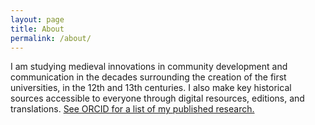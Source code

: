 ```yaml
---
layout: page
title: About
permalink: /about/
---
```


I am studying medieval innovations in community development and communication in the decades surrounding the creation of the first universities, in the 12th and 13th centuries. I also make key historical sources accessible to everyone through digital resources, editions, and translations. [See ORCID for a list of my published research.](http://orcid.org/0000-0003-0464-5036)
